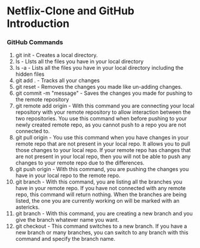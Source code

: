 # Netflix-Clone and GitHub Introduction

### **GitHub Commands**
1. git init - Creates a local directory.
2. ls - LIsts all the files you have in your local directory
4. ls -a - Lists all the files you have in your local directory including the hidden files
5. git add . - Tracks all your changes
6. git reset - Removes the changes you made like un-adding changes.
7. git commit -m "message" - Saves the changes you made for pushing to the remote repository
8. git remote add origin <url of remote repo> - With this command you are connecting your local repository with your remote repository to allow interaction between the two repositories. You use this command when before pushing to your newly created remote repo, as you cannot push to a repo you are not connected to.
9. git pull origin <branch name> - You use this command when you have changes in your remote repo that are not present in your local repo. It allows you to pull those changes to your local repo. If your remote repo has changes that are not present in your local repo, then you will not be able to push any changes to your remote repo due to the differences.
10. git push origin <branch name> - With this command, you are pushing the changes you have in your local repo to the remote repo.
11. git branch - With this command, you are listing all the branches you have in your remote repo. If you have not connected with any remote repo, this command will return nothing. When the branches are being listed, the one you are currently working on will be marked with an astericks.
12. git branch <branch name> - With this command, you are creating a new branch and you give the branch whatever name you want.
13. git checkout <branch name> - This command switches to a new branch. If you have a new branch or many branches, you can switch to any branch with this command and specify the branch name.
    

